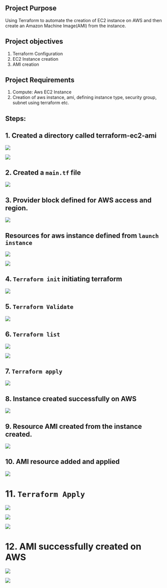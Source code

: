 ## Project Purpose 
Using Terraform to automate the creation of EC2 instance on AWS and then create an Amazon Machine Image(AMI) from the instance. 

## Project objectives 
1. Terraform Configuration 
2. EC2 Instance creation 
3. AMI creation

## Project Requirements 
1. Compute: Aws EC2 Instance 
2. Creation of aws instance, ami, defining instance type, security group, subnet using terraform etc.  

## Steps:

## 1. Created a directory called terraform-ec2-ami

![](./img/1.%20Directory%20created.png)


 ![](./img/1.%20Directory%20createdd.png)

## 2. Created a `main.tf` file 

![](./img/2.%20main.png)

## 3. Provider block defined for AWS access and region.

![](./img/3.%20terraform%20code.png)


## Resources for aws instance defined from `launch instance`

![](./img/aws%201.png)

![](./img/aws%202.png)

## 4. `Terraform init` initiating terraform

![](./img/4.%20terraform%20init.png)

## 5. `Terraform Validate`

![](./img/5.%20terraform%20validate.png)

## 6. `Terraform list`

![](./img/6.%20terraform%20apply%20list.png)


![](./img/6.%20terraform%20apply%20listt.png)

## 7. `Terraform apply`


![](./img/6.%20terraform%20apply.png)


## 8. Instance created successfully on AWS

![](./img/7.%20Instance%20Created.png)

## 9. Resource AMI created from the instance created.

![](./img/8.%20ami.png)

## 10. AMI resource added and applied

![](./img/9.%20terraform%20apply.png)

# 11. `Terraform Apply`

![](./img/10.%20terraform%20apply%20list.png)

![](./img/10.%20terraform%20apply%20list%202.png)

![](./img/10.%20terraform%20apply%20list%203.png)

# 12. AMI successfully created on AWS 

![](./img/11.%20ami%20created.png)

![](./img/11.%20ami%20createdd.png)
